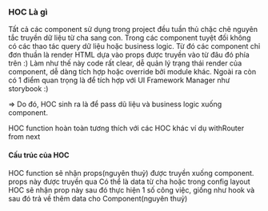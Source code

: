 ### HOC Là gì

Tất cả các component sử dụng trong project đều tuần thủ chặc chẽ nguyên tắc truyền dữ liệu từ cha sang con. 
Trong các component tuyệt đối không có các thao tác query dữ liệu hoặc business logic.
Từ đó các component chỉ đơn thuần là render HTML dựa  vào props được truyền vào từ đâu đó phía  trên :)
Làm như thế này code rất clear, dễ quản lý trạng thái render của component, dễ dàng tích hợp hoặc override bởi module khác.
Ngoài ra còn có 1 điểm quan trọng là để tích hợp với UI Framework Manager như storybook :)

=> Do đó, HOC sinh ra là để pass dũ liệu và business logic xuống component.

HOC function hoàn toàn tương thích với các HOC khác ví dụ withRouter from next

#### Cấu trúc của HOC

HOC function sẽ nhận props(nguyên thuỷ) được truyền xuống component. props này được truyền qua <Extension> Có thể là data
từ cha  hoặc trong config layout
HOC sẽ nhận prop này sau đó thực hiện 1 số công việc, giống như hook và sau đó trả về thêm data cho Component(nguyên thuỷ)
